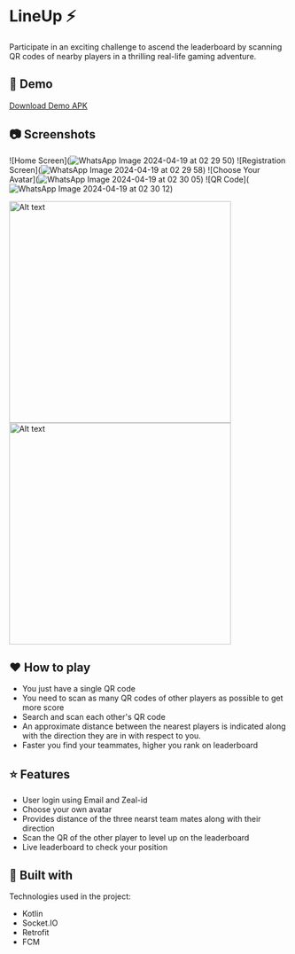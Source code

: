 # LineUp ⚡ 

Participate in an exciting challenge to ascend the leaderboard by scanning QR codes of nearby players in a thrilling real-life gaming adventure.

## 🚀 Demo
[Download Demo APK]()

## 📷 Screenshots
![Home Screen](![WhatsApp Image 2024-04-19 at 02 29 50](https://github.com/phoenix-kanak/Lineup/assets/132151345/c7978997-114b-485d-88ab-2728ec2911ee))
![Registration Screen](![WhatsApp Image 2024-04-19 at 02 29 58](https://github.com/phoenix-kanak/Lineup/assets/132151345/07dd9704-2004-43f2-b1c8-188f79c11c27))
![Choose Your Avatar](![WhatsApp Image 2024-04-19 at 02 30 05](https://github.com/phoenix-kanak/Lineup/assets/132151345/43341d04-78d4-4d29-ad2f-f57ede73fda1))
![QR Code](![WhatsApp Image 2024-04-19 at 02 30 12](https://github.com/phoenix-kanak/Lineup/assets/132151345/9598f222-b47b-4808-b6d7-3c12b072671e))

<div>
  <img src="![WhatsApp Image 2024-04-19 at 02 29 50](https://github.com/phoenix-kanak/Lineup/assets/132151345/cd05ee7d-2f0b-4072-9ea8-91fe98b8b377)
" alt="Alt text" width="400"/>
  <img src="![WhatsApp Image 2024-04-19 at 02 29 58](https://github.com/phoenix-kanak/Lineup/assets/132151345/50e569eb-862c-46e0-b432-4d0d9766b568)
" alt="Alt text" width="400"/>
</div>





## ❤️ How to play
- You just have a single QR code
- You need to scan as many QR codes of other players as possible to get more score
- Search and scan each other's QR code
- An approximate distance between the nearest players is indicated along with the direction they are in with respect to you.
- Faster you find your teammates, higher you rank on leaderboard


## ⭐ Features
- User login using Email and Zeal-id
- Choose your own avatar
- Provides distance of the three nearst team mates along with their direction
- Scan the QR of the other player to level up on the leaderboard
- Live leaderboard to check your position

## 🔧 Built with
Technologies used in the project:
- Kotlin
- Socket.IO
- Retrofit
- FCM



